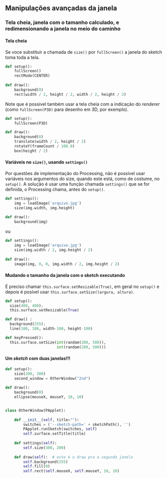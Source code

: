 ## Manipulações avançadas da janela

### Tela cheia, janela com o tamanho calculado, e redimensionando a janela no meio do caminho

#### Tela cheia

Se voce substituir a chamada de `size()` por `fullScreen()` a janela do sketch toma toda a tela. 

```python
def setup():
    fullScreen()
    rectMode(CENTER)
    
def draw():
    background(0)
    rect(width / 2, height / 2, width / 2, height / 2) 
```

Note que é possível também usar a tela cheia com a indicação do *renderer* (como `fullScreen(P3D)` para desenho em 3D, por exemplo).

```python
def setup():
    fullScreen(P3D)

def draw():
    background(0)
    translate(width / 2, height / 2)
    rotateY(frameCount / 100.0)
    box(height / 2)
```

#### Variáveis no `size()`, usando `settings()`

Por questões de implementação do Processing, não é possível usar variáveis nos argumentos do size, quando este está, como de costume, no `setup()`. A solução é usar uma função chamada `settings()` que se for definida, o Processing chama, antes do `setup()`.

```python
def settings():
    img = loadImage('arquivo.jpg')
    size(img.width, img.height)
 
def draw():
    background(img) 
```
ou 

```python
def settings():
    img = loadImage('arquivo.jpg')
    size(img.width / 2, img.height / 2)
 
def draw():
    image(img, 0, 0, img.width / 2, img.height / 2) 
```


#### Mudando o tamanho da janela com o sketch executando

É preciso chamar `this.surface.setResizable(True)`, em geral no `setup()` e depois é posível usar `this.surface.setSize(largura, altura)`.

```python
def setup():
  size(400, 400);
  this.surface.setResizable(True)

def draw() :
  background(255);
  line(100, 100, width-100, height-100)

def keyPressed():
  this.surface.setSize(int(random(200, 500)),
                       int(random(200, 500)))
```

#### Um *sketch* com duas janelas!!!

```python
def setup():
    size(200, 300)
    second_window = OtherWindow("2nd")  
    
def draw():
    background(0)
    ellipse(mouseX, mouseY, 10, 10)


class OtherWindow(PApplet):  
        
    def __init__(self, title=""):
        switches = ('--sketch-path=' + sketchPath(), '')
        PApplet.runSketch(switches, self)  
        self.surface.setTitle(title)
        
    def settings(self):
        self.size(300, 200)
        
    def draw(self):  # este é o draw pra a segunda janela
        self.background(255)
        self.fill(0)
        self.rect(self.mouseX, self.mouseY, 10, 10)
```

